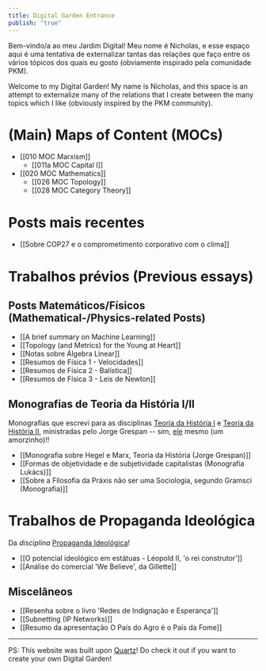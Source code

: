 ```yaml
---
title: Digital Garden Entrance
publish: "true"
---
```

Bem-vindo/a ao meu Jardim Digital! Meu nome é Nicholas, e esse espaço aqui é uma tentativa de externalizar tantas das relações que faço entre os vários tópicos dos quais eu gosto (obviamente inspirado pela comunidade PKM).

Welcome to my Digital Garden! My name is Nicholas, and this space is an attempt to externalize many of the relations that I create between the many topics which I like (obviously inspired by the PKM community).

# (Main) Maps of Content (MOCs) 
- [[010 MOC Marxism]]
	- [[011a MOC Capital I]]
- [[020 MOC Mathematics]]
	- [[026 MOC Topology]]
	- [[028 MOC Category Theory]]

# Posts mais recentes
- [[Sobre COP27 e o comprometimento corporativo com o clima]]

# Trabalhos prévios (Previous essays)
## Posts Matemáticos/Físicos (Mathematical-/Physics-related Posts)
- [[A brief summary on Machine Learning]]
- [[Topology (and Metrics) for the Young at Heart]]
- [[Notas sobre Álgebra Linear]]
- [[Resumos de Física 1 - Velocidades]]
- [[Resumos de Física 2 - Balística]]
- [[Resumos de Física 3 - Leis de Newton]]

## Monografias de Teoria da História I/II
Monografias que escrevi para as disciplinas [Teoria da História I](https://uspdigital.usp.br/jupiterweb/obterDisciplina?sgldis=FLH0401) e [Teoria da História II](https://uspdigital.usp.br/jupiterweb/obterDisciplina?sgldis=FLH0402), ministradas pelo Jorge Grespan -- sim, [ele](https://www.boitempoeditorial.com.br/produto/marx-uma-introducao-152696) mesmo (um amorzinho)!! 
- [[Monografia sobre Hegel e Marx, Teoria da História (Jorge Grespan)]]
- [[Formas de objetividade e de subjetividade capitalistas (Monografia Lukács)]]
- [[Sobre a Filosofia da Práxis não ser uma Sociologia, segundo Gramsci (Monografia)]]

# Trabalhos de Propaganda Ideológica
Da *disciplina* [Propaganda Ideológica](https://uspdigital.usp.br/jupiterweb/obterDisciplina?sgldis=CRP0171&codcur=27011&codhab=502)!
- [[O potencial ideológico em estátuas - Léopold II, 'o rei construtor']]
- [[Análise do comercial 'We Believe', da Gillette]]

## Miscelâneos
- [[Resenha sobre o livro 'Redes de Indignação e Esperança']]
- [[Subnetting (IP Networks)]]
- [[Resumo da apresentação O País do Agro é o País da Fome]]

---

PS: This website was built upon [Quartz](https://quartz.jzhao.xyz)! Do check it out if you want to create your own Digital Garden!
